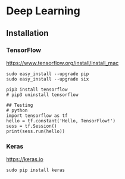 # Deep Learning 

## Installation 

### TensorFlow 
https://www.tensorflow.org/install/install_mac

```
sudo easy_install --upgrade pip
sudo easy_install --upgrade six

pip3 install tensorflow
# pip3 uninstall tensorflow 

## Testing 
# python
import tensorflow as tf
hello = tf.constant('Hello, TensorFlow!')
sess = tf.Session()
print(sess.run(hello))
```

### Keras 
https://keras.io

```
sudo pip install keras
```